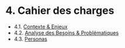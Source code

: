 # 4. Cahier des charges

- 4.1. [Contexte & Enjeux](contexte-du-projet.md)
- 4.2. [Analyse des Besoins & Problématiques](analyse-des-besoins.md)
- 4.3. [Personas](personas.md)